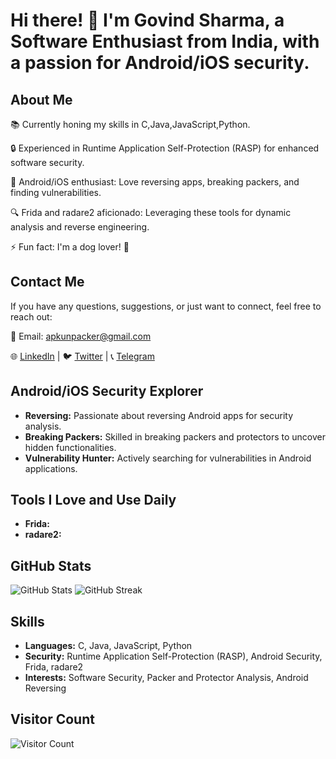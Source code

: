 # Hi there! 👋 I'm Govind Sharma, a Software Enthusiast from India, with a passion for Android/iOS security.

## About Me

📚 Currently honing my skills in C,Java,JavaScript,Python.

🔒 Experienced in Runtime Application Self-Protection (RASP) for enhanced software security.

🤖 Android/iOS enthusiast: Love reversing apps, breaking packers, and finding vulnerabilities.

🔍 Frida and radare2 aficionado: Leveraging these tools for dynamic analysis and reverse engineering.

⚡ Fun fact: I'm a dog lover! 🐶


## Contact Me

If you have any questions, suggestions, or just want to connect, feel free to reach out:

📧 Email: [apkunpacker@gmail.com](mailto:apkunpacker@gmail.com)

🌐 [LinkedIn](https://www.linkedin.com/in/apkunpacker) | 🐦 [Twitter](https://twitter.com/ApkUnpacker) | 📞 [Telegram](https://t.me/apkunpacker)

## Android/iOS Security Explorer

- **Reversing:** Passionate about reversing Android apps for security analysis.
- **Breaking Packers:** Skilled in breaking packers and protectors to uncover hidden functionalities.
- **Vulnerability Hunter:** Actively searching for vulnerabilities in Android applications.

## Tools I Love and Use Daily

- **Frida:**
- **radare2:**

## GitHub Stats

![GitHub Stats](https://github-readme-stats.vercel.app/api?username=apkunpacker&show_icons=true&count_private=true)
![GitHub Streak](https://github-readme-streak-stats.herokuapp.com/?user=apkunpacker&theme=dark)

## Skills

- **Languages:** C, Java, JavaScript, Python
- **Security:** Runtime Application Self-Protection (RASP), Android Security, Frida, radare2
- **Interests:** Software Security, Packer and Protector Analysis, Android Reversing


## Visitor Count

![Visitor Count](https://visitor-badge.laobi.icu/badge?page_id=apkunpacker.apkunpacker)
